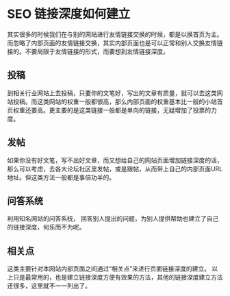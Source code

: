 # SEO 链接深度如何建立

其实很多的时候我们在与别的网站进行友情链接交换的时候，都是以换首页为主。而忽略了内部页面的友情链接交换，其实内部页面也是可以正常和别人交换友情链接的。不要局限于友情链接的形式，而要想到友情链接深度。

## **投稿**
到相关行业网站上去投稿，只要你的文笔好，写出的文章有质量，就可以去这类网站投稿。而这类网站的权重一般都很高，那么内部页面的权重基本比一般的小站首页权重还要高。更主要的是这类链接一般都是单向的链接，无疑增加了投票的力度。

## **发帖**
如果你没有好文笔，写不出好文章，而又想给自己的网站页面增加链接深度的话，那么可以考虑，去各大论坛社区里发帖，或是跟帖，从而带上自己的内部页面URL地址。但这类方法一般都是事倍功半的。

## **问答系统**
利用知名网站的问答系统， 回答别人提出的问题，为别人提供帮助也建立了自己的链接深度，何乐而不为呢。

## **相关点**
这类主要针对本网站内部页面之间通过“相关点”来进行页面链接深度的建立。
以上只是最常用的，也是建立链接深度方便有效果的方法，其他的链接深度建立方法还很多，这里就不一一列出了。